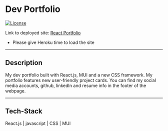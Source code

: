# Dev Portfolio

[![License](https://img.shields.io/badge/License-MIT-blue.svg)](https://opensource.org/licenses/MIT)

Link to deployed site: [React Portfolio](http://cporter.herokuapp.com/)
* Please give Heroku time to load the site

<hr>

## Description
My dev portfolio built with React.js, MUI and a new CSS framework. My portfolio features new user-friendly project cards. You can find my social media accounts, github, linkedIn and resume info in the footer of the webpage.

<!-- <hr> -->

<!-- ## App Images -->
<!-- <img width="512" alt="aboutMeReadme" src="https://user-images.githubusercontent.com/65620655/133693151-e1cf9318-c906-42f0-80ca-a162382971ee.png"> -->

<!-- <br />
<br /> -->

<!-- <img width="512" alt="portfolioReadme" src="https://user-images.githubusercontent.com/65620655/133693366-9d6f3c45-b873-4c20-bc50-73ffb43ab0ed.png"> -->

<!-- <br />
<br /> -->

<!-- <img width="512" alt="contactReadme" src="https://user-images.githubusercontent.com/65620655/133693372-451b1002-af77-43d9-aa64-d3e6eee38b80.png"> -->

<hr>

## Tech-Stack
React.js | javascript | CSS | MUI